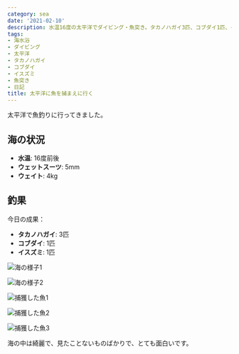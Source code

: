 ```yaml
---
category: sea
date: '2021-02-10'
description: 水温16度の太平洋でダイビング・魚突き。タカノハガイ3匹、コブダイ1匹、イスズミ1匹を捕獲しました。
tags:
- 海水浴
- ダイビング
- 太平洋
- タカノハガイ
- コブダイ
- イスズミ
- 魚突き
- 日記
title: 太平洋に魚を捕まえに行く
---
```



太平洋で魚釣りに行ってきました。

## 海の状況
- **水温**: 16度前後
- **ウェットスーツ**: 5mm
- **ウェイト**: 4kg

## 釣果

今日の成果：
- **タカノハガイ**: 3匹
- **コブダイ**: 1匹  
- **イスズミ**: 1匹

![海の様子1](../images/2021-02-10-diving-01.jpg)

![海の様子2](../images/2021-02-10-diving-02.jpg)

![捕獲した魚1](../images/2021-02-10-diving-03.jpg)

![捕獲した魚2](../images/2021-02-10-diving-04.jpg)

![捕獲した魚3](../images/2021-02-10-diving-05.jpg)

海の中は綺麗で、見たことないものばかりで、とても面白いです。
